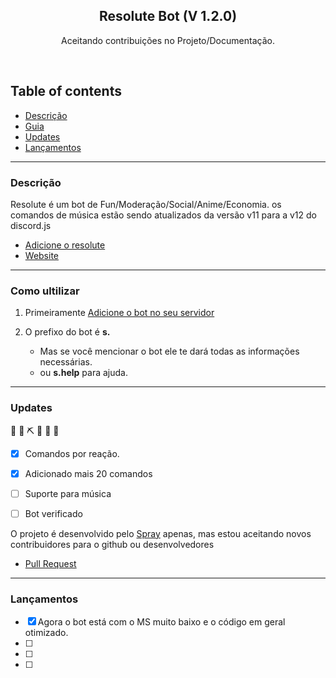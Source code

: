 <p align="center">
  <a href="https://github.com/sprayx/ResoluteBot">
  </a>
  <h2 align="center">Resolute Bot (V 1.2.0)</h2>

  <p align="center">
        Aceitando contribuições no Projeto/Documentação.
    <br>
    </p>
</p>

<br>

## Table of contents
- [Descrição](#descrição)
- [Guia](#como-ultilizar)
- [Updates](#updates)
- [Lançamentos](#lançamentos)


<hr>

### Descrição

Resolute é um bot de Fun/Moderação/Social/Anime/Economia.
os comandos de música estão sendo atualizados da versão v11 para a v12 do discord.js
 - [Adicione o resolute](https://discord.com/oauth2/authorize?client_id=764919941538775050&permissions=8&scope=bot)
 - [Website](http://spr4y.xyz/resolute)

<hr>

### Como ultilizar

1. Primeiramente [Adicione o bot no seu servidor](https://discord.com/oauth2/authorize?client_id=764919941538775050&permissions=8&scope=bot)

2. O prefixo do bot é **s.**
    * Mas se você mencionar o bot ele te dará todas as informações necessárias.
    * ou **s.help** para ajuda.


<hr>

### Updates
  🚧 👷‍ ⛏ 👷 🔧️ 🚧
- [x] Comandos por reação.
- [x] Adicionado mais 20 comandos
- [ ] Suporte para música
- [ ] Bot verificado


O projeto é desenvolvido pelo [Spray](https://github.com/sprayx) apenas, mas estou aceitando novos contribuidores para o github ou desenvolvedores

- [Pull Request](https://github.com/sprayx/Resolute/pulls)


<hr>

### Lançamentos
- [x] Agora o bot está com o MS muito baixo e o código em geral otimizado.
- [ ] 
- [ ] 
- [ ] 


